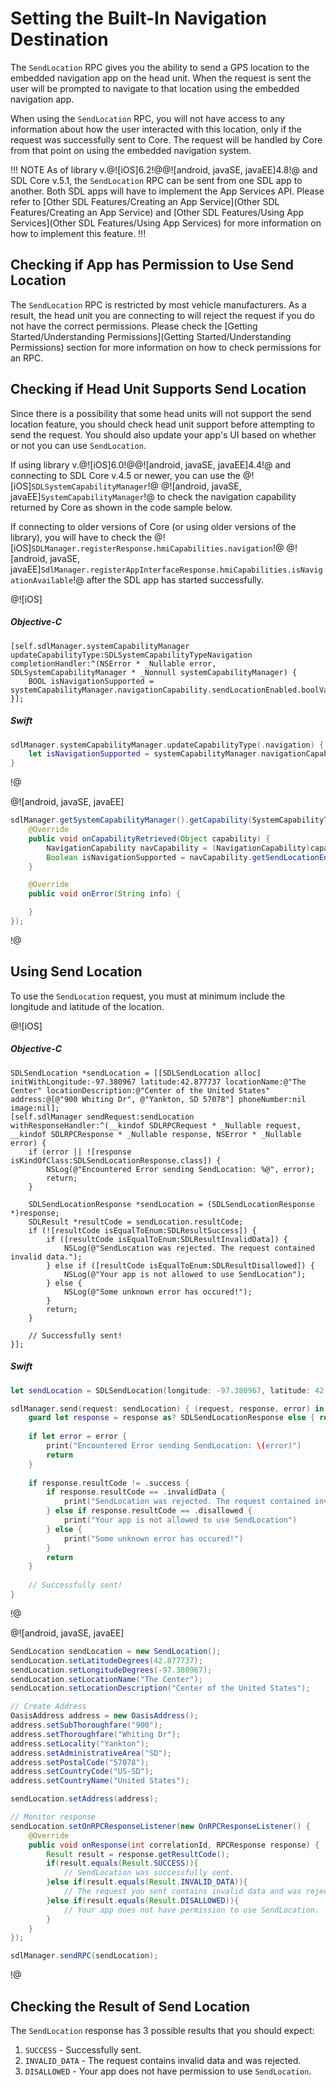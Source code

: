 # Setting the Built-In Navigation Destination
The `SendLocation` RPC gives you the ability to send a GPS location to the embedded navigation app on the head unit. When the request is sent the user will be prompted to navigate to that location using the embedded navigation app. 

When using the `SendLocation` RPC, you will not have access to any information about how the user interacted with this location, only if the request was successfully sent to Core. The request will be handled by Core from that point on using the embedded navigation system.

!!! NOTE
As of library v.@![iOS]6.2!@@![android, javaSE, javaEE]4.8!@ and SDL Core v.5.1, the `SendLocation` RPC can be sent from one SDL app to another. Both SDL apps will have to implement the App Services API. Please refer to [Other SDL Features/Creating an App Service](Other SDL Features/Creating an App Service) and [Other SDL Features/Using App Services](Other SDL Features/Using App Services) for more information on how to implement this feature.
!!!

## Checking if App has Permission to Use Send Location
The `SendLocation` RPC is restricted by most vehicle manufacturers. As a result, the head unit you are connecting to will reject the request if you do not have the correct permissions. Please check the [Getting Started/Understanding Permissions](Getting Started/Understanding Permissions) section for more information on how to check permissions for an RPC.

## Checking if Head Unit Supports Send Location 
Since there is a possibility that some head units will not support the send location feature, you should check head unit support before attempting to send the request. You should also update your app's UI based on whether or not you can use `SendLocation`.

If using library v.@![iOS]6.0!@@![android, javaSE, javaEE]4.4!@ and connecting to SDL Core v.4.5 or newer, you can use the @![iOS]`SDLSystemCapabilityManager`!@ @![android, javaSE, javaEE]`SystemCapabilityManager`!@ to check the navigation capability returned by Core as shown in the code sample below. 

If connecting to older versions of Core (or using older versions of the library), you will have to check the @![iOS]`SDLManager.registerResponse.hmiCapabilities.navigation`!@ @![android, javaSE, javaEE]`SdlManager.registerAppInterfaceResponse.hmiCapabilities.isNavigationAvailable`!@ after the SDL app has started successfully.

@![iOS]
##### Objective-C
```objc
[self.sdlManager.systemCapabilityManager updateCapabilityType:SDLSystemCapabilityTypeNavigation completionHandler:^(NSError * _Nullable error, SDLSystemCapabilityManager * _Nonnull systemCapabilityManager) {
    BOOL isNavigationSupported = systemCapabilityManager.navigationCapability.sendLocationEnabled.boolValue;
}];
```

##### Swift
```swift
sdlManager.systemCapabilityManager.updateCapabilityType(.navigation) { (error, systemCapabilityManager) in
    let isNavigationSupported = systemCapabilityManager.navigationCapability?.sendLocationEnabled?.boolValue;
}
```
!@

@![android, javaSE, javaEE]
```java
sdlManager.getSystemCapabilityManager().getCapability(SystemCapabilityType.NAVIGATION, new OnSystemCapabilityListener() {
	@Override
	public void onCapabilityRetrieved(Object capability) {
		NavigationCapability navCapability = (NavigationCapability)capability;
		Boolean isNavigationSupported = navCapability.getSendLocationEnabled();
	}

	@Override
	public void onError(String info) {

	}
});
```
!@

## Using Send Location
To use the `SendLocation` request, you must at minimum include the longitude and latitude of the location.

@![iOS]
##### Objective-C
```objc
SDLSendLocation *sendLocation = [[SDLSendLocation alloc] initWithLongitude:-97.380967 latitude:42.877737 locationName:@"The Center" locationDescription:@"Center of the United States" address:@[@"900 Whiting Dr", @"Yankton, SD 57078"] phoneNumber:nil image:nil];
[self.sdlManager sendRequest:sendLocation withResponseHandler:^(__kindof SDLRPCRequest * _Nullable request, __kindof SDLRPCResponse * _Nullable response, NSError * _Nullable error) {
    if (error || ![response isKindOfClass:SDLSendLocationResponse.class]) {
        NSLog(@"Encountered Error sending SendLocation: %@", error);
        return;
    }
    
    SDLSendLocationResponse *sendLocation = (SDLSendLocationResponse *)response;
    SDLResult *resultCode = sendLocation.resultCode;
    if (![resultCode isEqualToEnum:SDLResultSuccess]) {
        if ([resultCode isEqualToEnum:SDLResultInvalidData]) {
            NSLog(@"SendLocation was rejected. The request contained invalid data.");
        } else if ([resultCode isEqualToEnum:SDLResultDisallowed]) {
            NSLog(@"Your app is not allowed to use SendLocation");
        } else {
            NSLog(@"Some unknown error has occured!");
        }
        return;
    }
    
    // Successfully sent!
}];
```

##### Swift
```swift
let sendLocation = SDLSendLocation(longitude: -97.380967, latitude: 42.877737, locationName: "The Center", locationDescription: "Center of the United States", address: ["900 Whiting Dr", "Yankton, SD 57078"], phoneNumber: nil, image: nil)

sdlManager.send(request: sendLocation) { (request, response, error) in
    guard let response = response as? SDLSendLocationResponse else { return }
    
    if let error = error {
        print("Encountered Error sending SendLocation: \(error)")
        return
    }
    
    if response.resultCode != .success {
        if response.resultCode == .invalidData {
            print("SendLocation was rejected. The request contained invalid data.")
        } else if response.resultCode == .disallowed {
            print("Your app is not allowed to use SendLocation")
        } else {
            print("Some unknown error has occured!")
        }
        return
    }
    
    // Successfully sent!
}
```
!@

@![android, javaSE, javaEE]
```java
SendLocation sendLocation = new SendLocation();
sendLocation.setLatitudeDegrees(42.877737);
sendLocation.setLongitudeDegrees(-97.380967);
sendLocation.setLocationName("The Center");
sendLocation.setLocationDescription("Center of the United States");

// Create Address
OasisAddress address = new OasisAddress();
address.setSubThoroughfare("900");
address.setThoroughfare("Whiting Dr");
address.setLocality("Yankton");
address.setAdministrativeArea("SD");
address.setPostalCode("57078");
address.setCountryCode("US-SD");
address.setCountryName("United States");

sendLocation.setAddress(address);

// Monitor response
sendLocation.setOnRPCResponseListener(new OnRPCResponseListener() {
    @Override
    public void onResponse(int correlationId, RPCResponse response) {
        Result result = response.getResultCode();
        if(result.equals(Result.SUCCESS)){
            // SendLocation was successfully sent.
        }else if(result.equals(Result.INVALID_DATA)){
            // The request you sent contains invalid data and was rejected.
        }else if(result.equals(Result.DISALLOWED)){
            // Your app does not have permission to use SendLocation.
        }
    }
});

sdlManager.sendRPC(sendLocation);
```
!@

## Checking the Result of Send Location
The `SendLocation` response has 3 possible results that you should expect:

1. `SUCCESS` - Successfully sent.
2. `INVALID_DATA` - The request contains invalid data and was rejected.
3. `DISALLOWED` - Your app does not have permission to use `SendLocation`.
